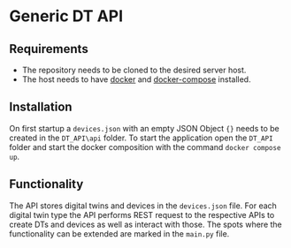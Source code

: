 # Generic DT API

## Requirements
- The repository needs to be cloned to the desired server host.
- The host needs to have [docker](https://docs.docker.com/get-docker/) and [docker-compose](https://docs.docker.com/compose/install/) installed. 


## Installation
On first startup a ```devices.json``` with an empty JSON Object ```{}``` needs to be created in the ```DT_API\api``` folder. To start the application open the ```DT_API``` folder and start the docker composition with the command ```docker compose up```.

## Functionality
The API stores digital twins and devices in the ```devices.json``` file. For each digital twin type the API performs REST request to the respective APIs to create DTs and devices as well as interact with those. 
The spots where the functionality can be extended are marked in the ```main.py``` file. 

